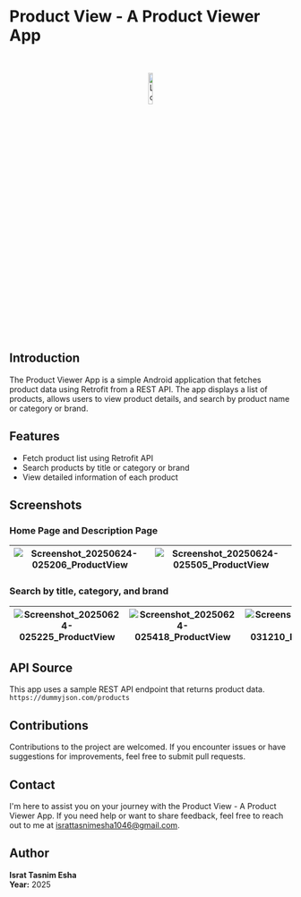 # Product View - A Product Viewer App

<br>
<p align="center">
  <img src="https://github.com/user-attachments/assets/72010758-9a29-4cb6-960a-9a158b7fcd0b" alt="Logo" width="12%">
</p>

## Introduction

The Product Viewer App is a simple Android application that fetches product data using Retrofit from a REST API. The app displays a list of products, allows users to view product details, and search by product name or category or brand.

## Features
- Fetch product list using Retrofit API
- Search products by title or category or brand
- View detailed information of each product

## Screenshots

### Home Page and Description Page

| ![Screenshot_20250624-025206_ProductView](https://github.com/user-attachments/assets/08f13ca1-a08f-4555-97f6-d6547f531b4d) | ![Screenshot_20250624-025505_ProductView](https://github.com/user-attachments/assets/4419090e-6034-4df7-a7f9-97053fefa18a) |
|---|---|

### Search by title, category, and brand

| ![Screenshot_20250624-025225_ProductView](https://github.com/user-attachments/assets/35bffa43-307a-4ac6-b5e3-9614d0f1872e) | ![Screenshot_20250624-025418_ProductView](https://github.com/user-attachments/assets/9a03dfa9-1d86-49fb-82e5-119f373456a2) | ![Screenshot_20250624-031210_ProductView](https://github.com/user-attachments/assets/4435bb58-cc34-4168-9e1b-b0a5293501b6) |
|---|---|---|

## API Source

This app uses a sample REST API endpoint that returns product data.
`https://dummyjson.com/products`

## Contributions

Contributions to the project are welcomed. If you encounter issues or have suggestions for improvements, feel free to submit pull requests.

## Contact

I'm here to assist you on your journey with the Product View - A Product Viewer App. If you need help or want to share feedback, feel free to reach out to me at [israttasnimesha1046@gmail.com](mailto:israttasnimesha1046@gmail.com).

## Author

**Israt Tasnim Esha**  
**Year:** 2025

